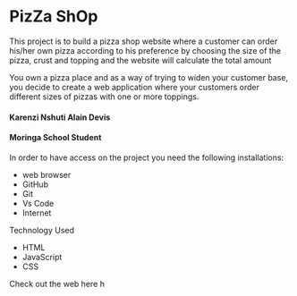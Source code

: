 # PizZa ShOp

This project is to build a pizza shop website where a customer can order his/her own pizza according to his preference by choosing the size of the pizza, crust and topping and the website will calculate the total amount

You own a pizza place and as a way of trying to widen your customer base, you decide to create a web application where your customers order different sizes of pizzas with one or more toppings. 

#### Karenzi Nshuti Alain Devis
#### Moringa School Student

In order to have access on the project you need the following installations:
* web browser
* GitHub
* Git
* Vs Code
* Internet

Technology Used
* HTML
* JavaScript
* CSS

Check out the web here h